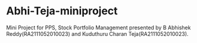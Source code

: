 # Abhi-Teja-miniproject
Mini Project for PPS, Stock Portfolio Management presented by B Abhishek Reddy(RA2111052010023) and Kuduthuru Charan Teja(RA2111052010023).
